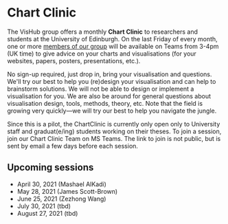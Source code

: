 # Chart Clinic

The VisHub group offers a monthly **Chart Clinic** to researchers and students at the University of Edinburgh. On the last Friday of every month, one or more [members of our group](https://visualinteractivedata.github.io/people.html) will be available on Teams from 3-4pm (UK time) to give advice on your charts and visualisations (for your websites, papers, posters, presentations, etc.).

No sign-up required, just drop in, bring your visualisation and questions. We'll try our best to help you (re)design your visualisation and can help to brainstorm solutions. We will not be able to design or implement a visualisation for you. We are also be around for general questions about visualisation design, tools, methods, theory, etc. Note that the field is growing very quickly—we will try our best to help you navigate the jungle. 

Since this is a pilot, the ChartClinic is currently only open only to University staff and graduat(e/ing) students working on their theses. To join a session, join our Chart Clinic Team on MS Teams. The link to join is not public, but is sent by email a few days before each session. 

## Upcoming sessions
- April 30, 2021 (Mashael AlKadi)
- May 28, 2021 (James Scott-Brown)
- June 25, 2021 (Zezhong Wang)
- July 30, 2021 (tbd)
- August 27, 2021 (tbd)
